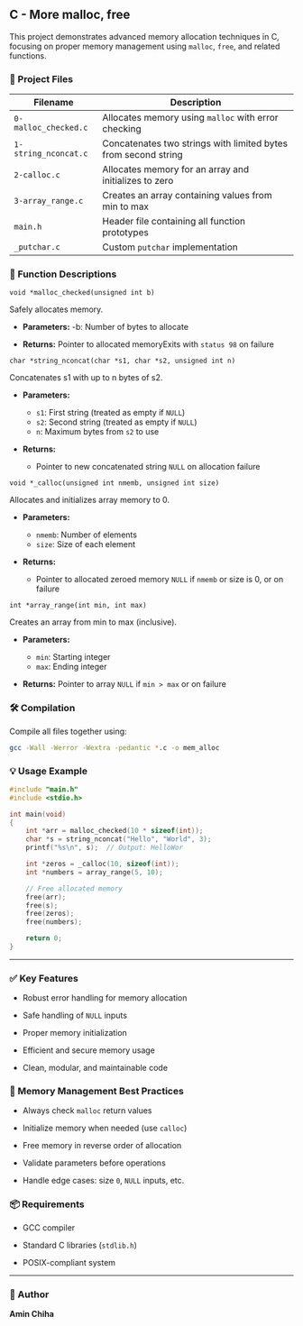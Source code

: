 ## C - More malloc, free

This project demonstrates advanced memory allocation techniques in C, focusing on proper memory management using `malloc`, `free`, and related functions.

### 📁 Project Files

| Filename | Description |
|----------|-------------|
| `0-malloc_checked.c` | Allocates memory using `malloc` with error checking |
| `1-string_nconcat.c` | Concatenates two strings with limited bytes from second string |
| `2-calloc.c` | Allocates memory for an array and initializes to zero |
| `3-array_range.c` | Creates an array containing values from min to max |
| `main.h` | Header file containing all function prototypes |
| `_putchar.c` | Custom `putchar` implementation |

### 🔧 Function Descriptions

`void *malloc_checked(unsigned int b)`

Safely allocates memory.

- **Parameters:** 
  -b: Number of bytes to allocate

- **Returns:** Pointer to allocated memoryExits with `status 98` on failure

`char *string_nconcat(char *s1, char *s2, unsigned int n)`

Concatenates s1 with up to n bytes of s2.

- **Parameters:**
  - `s1`: First string (treated as empty if `NULL`)
  - `s2`: Second string (treated as empty if `NULL`)
  - `n`: Maximum bytes from `s2` to use

- **Returns:**
  - Pointer to new concatenated string `NULL` on allocation failure

`void *_calloc(unsigned int nmemb, unsigned int size)`

Allocates and initializes array memory to 0.

- **Parameters:**
  - `nmemb`: Number of elements
  - `size`: Size of each element

- **Returns:**
  - Pointer to allocated zeroed memory `NULL` if `nmemb` or size is 0, or on failure

`int *array_range(int min, int max)`

Creates an array from min to max (inclusive).

- **Parameters:**
  - `min`: Starting integer
  - `max`: Ending integer

- **Returns:**
Pointer to array `NULL` if `min > max` or on failure

### 🛠 Compilation

Compile all files together using:
```bash
gcc -Wall -Werror -Wextra -pedantic *.c -o mem_alloc
```
### 💡 Usage Example

```c
#include "main.h"
#include <stdio.h>

int main(void)
{
    int *arr = malloc_checked(10 * sizeof(int));
    char *s = string_nconcat("Hello", "World", 3);
    printf("%s\n", s);  // Output: HelloWor

    int *zeros = _calloc(10, sizeof(int));
    int *numbers = array_range(5, 10);

    // Free allocated memory
    free(arr);
    free(s);
    free(zeros);
    free(numbers);

    return 0;
}
```

---

### ✅ Key Features

- Robust error handling for memory allocation

- Safe handling of `NULL` inputs

- Proper memory initialization

- Efficient and secure memory usage

- Clean, modular, and maintainable code

### 🧠 Memory Management Best Practices

- Always check `malloc` return values

- Initialize memory when needed (use `calloc`)

- Free memory in reverse order of allocation

- Validate parameters before operations

- Handle edge cases: size `0`, `NULL` inputs, etc.

### 📦 Requirements

- GCC compiler

- Standard C libraries (`stdlib.h`)

- POSIX-compliant system

--- 

### 👤 Author
**Amin Chiha**
